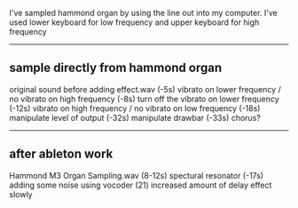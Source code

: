 I've sampled hammond organ by using the line out into my computer.
I've used lower keyboard for low frequency and upper keyboard for high frequency

--------------------
sample directly from hammond organ
--------------------

original sound before adding effect.wav
(-5s) vibrato on lower frequency / no vibrato on high frequency
(-8s) turn off the vibrato on lower frequency
(-12s) vibrato on high frequency / no vibrato on low frequency
(-18s) manipulate level of output
(-32s) manipulate drawbar
(-33s) chorus?

--------------------
after ableton work
--------------------

Hammond M3 Organ Sampling.wav
(8-12s) spectural resonator
(-17s) adding some noise using vocoder
(21) increased amount of delay effect slowly
